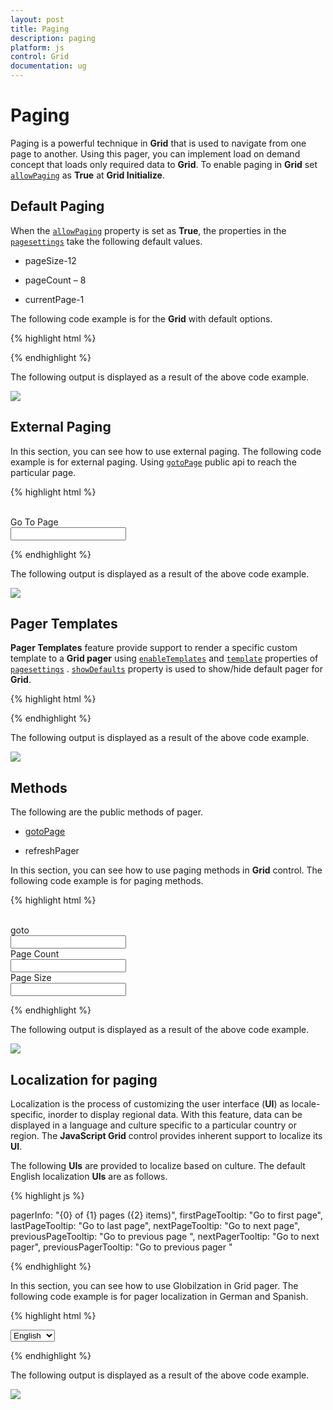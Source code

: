 ```yaml
---
layout: post
title: Paging
description: paging
platform: js
control: Grid
documentation: ug
---
```


# Paging

Paging is a powerful technique in **Grid** that is used to navigate from one page to another. Using this pager, you can implement load on demand concept that loads only required data to **Grid**. To enable paging in **Grid** set [`allowPaging`](/js/api/ejgrid#members:allowpaging "allowPaging") as **True** at **Grid Initialize**.

## Default Paging

When the [`allowPaging`](/js/api/ejgrid#members:allowpaging "allowPaging") property is set as **True**, the properties in the [`pagesettings`](/js/api/ejgrid#members:pagesettings "pagesettings") take the following default values.

* pageSize-12

* pageCount – 8

* currentPage-1

The following code example is for the **Grid** with default options.

{% highlight html %}


<div id="Grid"></div>
<script type="text/javascript">
  $(function () {
      $("#Grid").ejGrid({
          // the datasource "window.gridData" is referred from jsondata.min.js
          dataSource: window.gridData,
          allowPaging: true,
  
      });
  });
</script>


{% endhighlight %}



The following output is displayed as a result of the above code example.

![]("/js/Grid/Paging_images/Paging_img1.png")

## External Paging

In this section, you can see how to use external paging. The following code example is for external paging. Using [`gotoPage`](/js/api/ejgrid#methods:gotopage "gotoPage") public api to reach the particular page.

{% highlight html %}


<div id="Grid"></div>
<br />
<div class="row">
  <div class="col-md-3"></div>
  <div class="col-md-1">
    Go To Page
  </div>
  <div class="col-md-3">
    <input type="text" id="sendpage" />
  </div>
</div>
<script type="text/javascript">
  $(function () {
      $("#Grid").ejGrid({
          // the datasource "window.gridData" is referred from jsondata.min.js
          dataSource: window.gridData,
          allowPaging: true,
  
      });
      $("#sendpage").ejNumericTextbox({ value: 1, minValue: 1, maxValue: 10, change: "onChange" });
  });
  function onChange(args) {
      var gridobj = $("#Grid").data("ejGrid");
      gridobj.goToPage(args.value);
  }
</script>


{% endhighlight %}



The following output is displayed as a result of the above code example.

![]("/js/Grid/Paging_images/Paging_img2.png")

## Pager Templates

**Pager Templates** feature provide support to render a specific custom template to a **Grid pager** using [`enableTemplates`](/js/api/ejgrid#members:pagesettings-enabletemplates "enableTemplates") and [`template`](/js/api/ejgrid#members:pagesettings-template "template") properties of [`pagesettings`](/js/api/ejgrid#members:pagesettings "pagesettings") . [`showDefaults`](/js/api/ejgrid#members:pagesettings-showdefaults "showdefaults") property is used to show/hide default pager for **Grid**.

{% highlight html %}

<div id="Grid"></div>
<script type="text/javascript">
    
  $(function () {
      
      var data = ej.DataManager(window.gridData).executeLocal(ej.Query().take(50));
      $("#Grid").ejGrid({
          dataSource: data,
          pageSettings: { enableTemplates: true, template: "#template", showDefaults: false },
          columns: ["OrderID ", " CustomerID ", " EmployeeID ", " Freight ", " OrderDate"]
      });
  });
</script>
<script type="text/x-jsrender" id="template">
  <a id="prev" value="Prev">Prev</a>
  <input type="text" />
  <input type="button" value="Go" />
  <a>Next</a>
</script>

{% endhighlight %}



The following output is displayed as a result of the above code example.

![]("/js/Grid/Paging_images/Paging_img3.png")

## Methods

The following are the public methods of pager.

* [gotoPage](/js/api/ejgrid#methods:gotopage "gotoPage")

* refreshPager

In this section, you can see how to use paging methods in **Grid** control. The following code example is for paging methods. 

{% highlight html %}

 <div id="Grid"></div>
<br />
<div class="row">
  <div class="col-md-1"></div>
  <div class="col-md-1">
    goto
  </div>
  <div class="col-md-2">
    <input type="text" id="goto" />
  </div>
  <div class="col-md-1">
    Page Count
  </div>
  <div class="col-md-2">
    <input type="text" id="pageCount" />
  </div>
  <div class="col-md-1">
    Page Size
  </div>
  <div class="col-md-2">
    <input type="text" id="PageSize" />
  </div>
</div>
<script type="text/javascript">
    
  $(function () {
      
      $("#Grid").ejGrid({
          // the datasource "window.gridData" is referred from jsondata.min.js
          dataSource: window.gridData,
          allowPaging: true,
          pageSettings: { pageSize: 5 },
  
      });
      $("#goto").ejNumericTextbox({ value: 1, minValue: 1, change: "pageChange" });
      $("#pageCount").ejNumericTextbox({ value: 1, minValue: 1, maxValue: 10, change: "pageCountChange" });
      $("#PageSize").ejNumericTextbox({ value: 12, minValue: 1, maxValue: 10, change: "pageSizeChange" });
  });
  function pageChange(args) {
      $("#Grid").ejGrid("getPager").ejPager("goToPage", args.value);
  }
  function pageCountChange(args) {
      $("#Grid").ejGrid({ "pageSettings": { pageCount: parseInt(args.value) } });
  }
  function pageSizeChange(args) {
      $("#Grid").ejGrid({ "pageSettings": { pageSize: parseInt(args.value) } });
  }
</script>

{% endhighlight %}



The following output is displayed as a result of the above code example.

![]("/js/Grid/Paging_images/Paging_img4.png")

## Localization for paging

Localization is the process of customizing the user interface (**UI**) as locale-specific, inorder to display regional data. With this feature, data can be displayed in a language and culture specific to a particular country or region. The **JavaScript Grid** control provides inherent support to localize its **UI**.

The following **UIs** are provided to localize based on culture. The default English localization **UIs** are as follows.

{% highlight js %}

pagerInfo: "{0} of {1} pages ({2} items)",
firstPageTooltip: "Go to first page",
lastPageTooltip: "Go to last page",
nextPageTooltip: "Go to next page",
previousPageTooltip: "Go to previous page ",
nextPagerTooltip: "Go to next pager",
previousPagerTooltip: "Go to previous pager "


{% endhighlight %}



In this section, you can see how to use Globilzation in Grid pager. The following code example is for pager localization in German and Spanish. 

{% highlight html %}


 <div id="Grid"></div>
<div>
  <select id="language">
    <option value="en-US">English</option>
    <option value="de-DE">German</option>
    <option value="es-ES">Spanish</option>
  </select>
</div>
<script type="text/javascript">
    
  ej.Pager.locale["en-US"] = {
      pagerInfo: "{0} of {1} pages ({2} items)",
      firstPageTooltip: "Go to first page",
      lastPageTooltip: "Go to last page",
      nextPageTooltip: "Go to next page",
      previousPageTooltip: "Go to previous page ",
      nextPagerTooltip: "Go to next pager",
      previousPagerTooltip: "Go to previous pager "
  };
  ej.Pager.locale["de-DE"] = {
      pagerInfo: "{0} von {1} Seiten ({2} Beiträgee)",
      firstPageTooltip: "Zur ersten Seite",
      lastPageTooltip: "gehen Zur letZten Seite",
      nextPageTooltip: "Zur nächsten Seite",
      previousPageTooltip: "Zuruck Zur letZten Seite",
      nextPagerTooltip: "genhen Sie Zum nächsten pager ",
      previousPagerTooltip: "Zur vorherigen pager"
  };
  ej.Pager.locale["es-ES"] = {
      pagerInfo: "{0} de {1}páginas ({2} artículos)",
      firstPageTooltip: "Ir a la primera página",
      lastPageTooltip: "Ir a la última páginas",
      nextPageTooltip: "Ir a la página siguiente",
      previousPageTooltip: "Ir a la página anterior",
      nextPagerTooltip: "Ir a la siguiente pager",
      previousPagerTooltip: "Ir al localizador anterior"
  }
  $(function () {
      $("#Grid").ejGrid({
          // the datasource "window.gridData" is referred from jsondata.min.js
          dataSource: window.gridData,
          allowPaging: true,
          pageSettings: { pageSize: 6 },
          locale: $("#lan").val(),
      });
      $("#language").ejDropDownList({ width: "120px", "change": "onChange", selectedItemIndex: 1 })
  });
  function onChange(args) {
      $("#Grid").ejGrid("model.locale", args.value);
  }
</script>


{% endhighlight %}



The following output is displayed as a result of the above code example.

![]("/js/Grid/Paging_images/Paging_img5.png")

